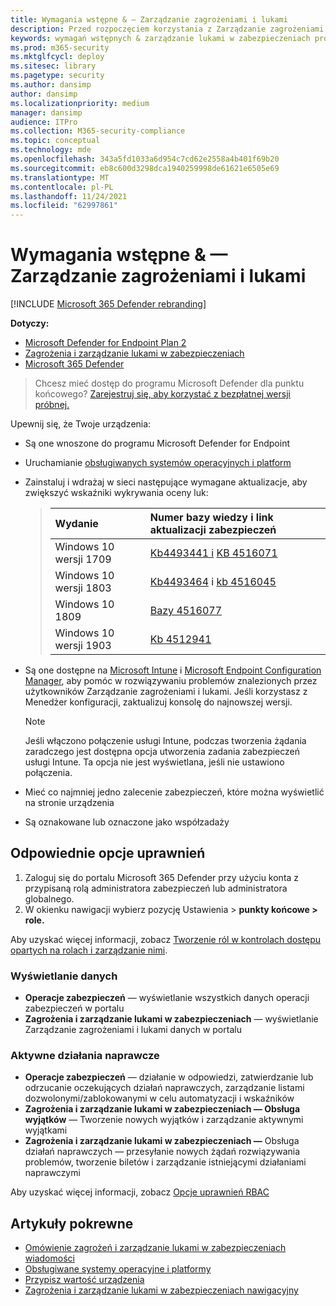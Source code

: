 ```yaml
---
title: Wymagania wstępne & — Zarządzanie zagrożeniami i lukami
description: Przed rozpoczęciem korzystania z Zarządzanie zagrożeniami i lukami upewnij się, że masz odpowiednie konfiguracje i uprawnienia.
keywords: wymagań wstępnych & zarządzanie lukami w zabezpieczeniach programu Threat Zarządzanie zagrożeniami i lukami, wymagań wstępnych uprawnień programu Microsoft Defender for Endpoint TVM, zarządzanie lukami w zabezpieczeniach
ms.prod: m365-security
ms.mktglfcycl: deploy
ms.sitesec: library
ms.pagetype: security
ms.author: dansimp
author: dansimp
ms.localizationpriority: medium
manager: dansimp
audience: ITPro
ms.collection: M365-security-compliance
ms.topic: conceptual
ms.technology: mde
ms.openlocfilehash: 343a5fd1033a6d954c7cd62e2558a4b401f69b20
ms.sourcegitcommit: eb8c600d3298dca1940259998de61621e6505e69
ms.translationtype: MT
ms.contentlocale: pl-PL
ms.lasthandoff: 11/24/2021
ms.locfileid: "62997861"
---
```

# <a name="prerequisites--permissions---threat-and-vulnerability-management"></a>Wymagania wstępne & — Zarządzanie zagrożeniami i lukami

[!INCLUDE [Microsoft 365 Defender rebranding](../../includes/microsoft-defender.md)]

**Dotyczy:**

- [Microsoft Defender for Endpoint Plan 2](https://go.microsoft.com/fwlink/?linkid=2154037)
- [Zagrożenia i zarządzanie lukami w zabezpieczeniach](next-gen-threat-and-vuln-mgt.md)
- [Microsoft 365 Defender](https://go.microsoft.com/fwlink/?linkid=2118804)

> Chcesz mieć dostęp do programu Microsoft Defender dla punktu końcowego? [Zarejestruj się, aby korzystać z bezpłatnej wersji próbnej.](https://signup.microsoft.com/create-account/signup?products=7f379fee-c4f9-4278-b0a1-e4c8c2fcdf7e&ru=https://aka.ms/MDEp2OpenTrial?ocid=docs-wdatp-portaloverview-abovefoldlink)

Upewnij się, że Twoje urządzenia:

- Są one wnoszone do programu Microsoft Defender for Endpoint

- Uruchamianie [obsługiwanych systemów operacyjnych i platform](tvm-supported-os.md)

- Zainstaluj i wdrażaj w sieci następujące wymagane aktualizacje, aby zwiększyć wskaźniki wykrywania oceny luk:

  > Wydanie | Numer bazy wiedzy i link aktualizacji zabezpieczeń
  > :---|:---
  > Windows 10 wersji 1709 | [Kb4493441 i](https://support.microsoft.com/help/4493441/windows-10-update-kb4493441) [KB 4516071](https://support.microsoft.com/help/4516071/windows-10-update-kb4516071)
  > Windows 10 wersji 1803 | [Kb4493464](https://support.microsoft.com/help/4493464) i [kb 4516045](https://support.microsoft.com/help/4516045/windows-10-update-kb4516045)
  > Windows 10 1809 | [Bazy 4516077](https://support.microsoft.com/help/4516077/windows-10-update-kb4516077)
  > Windows 10 wersji 1903 | [Kb 4512941](https://support.microsoft.com/help/4512941/windows-10-update-kb4512941)

- Są one dostępne na [Microsoft Intune](/mem/intune/fundamentals/what-is-intune) i [Microsoft Endpoint Configuration Manager](/mem/configmgr/protect/deploy-use/endpoint-protection-configure), aby pomóc w rozwiązywaniu problemów znalezionych przez użytkowników Zarządzanie zagrożeniami i lukami. Jeśli korzystasz z Menedżer konfiguracji, zaktualizuj konsolę do najnowszej wersji.

  > [!NOTE]
  > Jeśli włączono połączenie usługi Intune, podczas tworzenia żądania zaradczego jest dostępna opcja utworzenia zadania zabezpieczeń usługi Intune. Ta opcja nie jest wyświetlana, jeśli nie ustawiono połączenia.

- Mieć co najmniej jedno zalecenie zabezpieczeń, które można wyświetlić na stronie urządzenia

- Są oznakowane lub oznaczone jako współzadaży

## <a name="relevant-permission-options"></a>Odpowiednie opcje uprawnień

1. Zaloguj się do portalu Microsoft 365 Defender przy użyciu konta z przypisaną rolą administratora zabezpieczeń lub administratora globalnego.
2. W okienku nawigacji wybierz pozycję Ustawienia > **punkty końcowe > role.**

Aby uzyskać więcej informacji, zobacz [Tworzenie ról w kontrolach dostępu opartych na rolach i zarządzanie nimi](user-roles.md).

### <a name="view-data"></a>Wyświetlanie danych

- **Operacje zabezpieczeń** — wyświetlanie wszystkich danych operacji zabezpieczeń w portalu
- **Zagrożenia i zarządzanie lukami w zabezpieczeniach** — wyświetlanie Zarządzanie zagrożeniami i lukami danych w portalu

### <a name="active-remediation-actions"></a>Aktywne działania naprawcze

- **Operacje zabezpieczeń** — działanie w odpowiedzi, zatwierdzanie lub odrzucanie oczekujących działań naprawczych, zarządzanie listami dozwolonymi/zablokowanymi w celu automatyzacji i wskaźników
- **Zagrożenia i zarządzanie lukami w zabezpieczeniach — Obsługa wyjątków** — Tworzenie nowych wyjątków i zarządzanie aktywnymi wyjątkami
- **Zagrożenia i zarządzanie lukami w zabezpieczeniach —** Obsługa działań naprawczych — przesyłanie nowych żądań rozwiązywania problemów, tworzenie biletów i zarządzanie istniejącymi działaniami naprawczymi

Aby uzyskać więcej informacji, zobacz [Opcje uprawnień RBAC](user-roles.md#permission-options)

## <a name="related-articles"></a>Artykuły pokrewne

- [Omówienie zagrożeń i zarządzanie lukami w zabezpieczeniach wiadomości](next-gen-threat-and-vuln-mgt.md)
- [Obsługiwane systemy operacyjne i platformy](tvm-supported-os.md)
- [Przypisz wartość urządzenia](tvm-assign-device-value.md)
- [Zagrożenia i zarządzanie lukami w zabezpieczeniach nawigacyjny](tvm-dashboard-insights.md)

